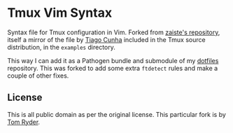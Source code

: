 Tmux Vim Syntax
===============

Syntax file for Tmux configuration in Vim. Forked from [zaiste's
repository][1], itself a mirror of the file by [Tiago Cunha][2] included in the
Tmux source distribution, in the `examples` directory.

This way I can add it as a Pathogen bundle and submodule of my [dotfiles][3]
repository. This was forked to add some extra `ftdetect` rules and make
a couple of other fixes.

License
-------

This is all public domain as per the original license. This particular fork is
by [Tom Ryder][4].

[1]: https://github.com/zaiste/tmux.vim
[2]: http://tmux.svn.sourceforge.net/viewvc/tmux/trunk/examples/tmux.vim?revision=2783&view=markup
[3]: https://github.com/tejr/dotfiles
[4]: http://sanctum.geek.nz/

